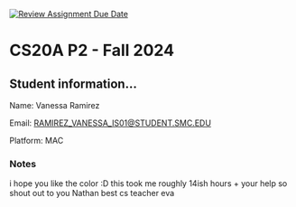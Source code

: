 [![Review Assignment Due Date](https://classroom.github.com/assets/deadline-readme-button-22041afd0340ce965d47ae6ef1cefeee28c7c493a6346c4f15d667ab976d596c.svg)](https://classroom.github.com/a/aTc9xQUT)
# CS20A P2 - Fall 2024 #

## Student information... ##
Name: Vanessa Ramirez

Email: RAMIREZ_VANESSA_IS01@STUDENT.SMC.EDU

Platform: MAC

### Notes ###
 i hope you like the color :D
 this took me roughly 14ish hours + your help so shout out to you Nathan best cs teacher eva
